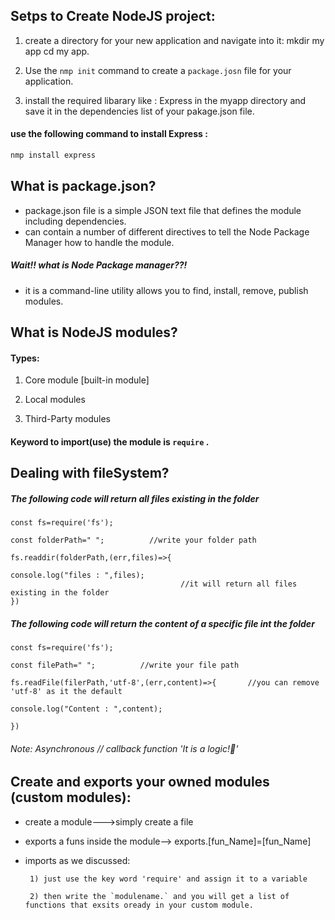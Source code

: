 ## Setps to Create NodeJS project:

1) create a directory for your new application and navigate into it: mkdir my app cd my app.

2) Use the `nmp init` command to create a `package.josn` file for your application.

3) install the required libarary like : Express in the myapp directory and save it in the dependencies list of your pakage.json file.


#### use the following command to install Express :

```javascript
nmp install express
```
## What is package.json?

- package.json file is a simple JSON text file that defines the module including dependencies.
- can contain a number of different directives to tell the Node Package Manager how to handle the module.
  
##### Wait!! what is Node Package manager??!
- it is a command-line utility allows you to find, install, remove, publish modules.

## What is NodeJS modules?

  #### Types:
1) Core module [built-in module]

2) Local modules

3) Third-Party modules

#### Keyword to import(use) the module is `require` .

## Dealing with fileSystem?
##### The following code will return all files existing in the folder

```
const fs=require('fs');

const folderPath=" ";          //write your folder path

fs.readdir(folderPath,(err,files)=>{

console.log("files : ",files);
                                      //it will return all files existing in the folder
})
```
##### The following code will return the content of a specific file int the folder
```
const fs=require('fs');

const filePath=" ";          //write your file path
                                       
fs.readFile(filerPath,'utf-8',(err,content)=>{       //you can remove 'utf-8' as it the default

console.log("Content : ",content);
                                  
})
```
###### Note: Asynchronous // callback function         'It is a logic!🙂'


## Create and exports your owned modules (custom modules):
- create a module--->simply create a file 
- exports a funs inside the module--> exports.[fun_Name]=[fun_Name]
- imports as we discussed:
  
       1) just use the key word 'require' and assign it to a variable
  
       2) then write the `modulename.` and you will get a list of functions that exsits oready in your custom module.
    
